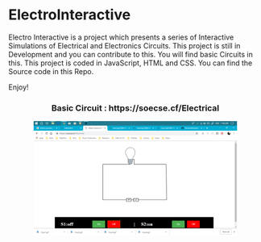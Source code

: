 # ElectroInteractive

Electro Interactive is a project which presents a series of Interactive Simulations of Electrical and Electronics Circuits. This project is still in Development and you can contribute to this. You will find basic Circuits in this. This project is coded in JavaScript, HTML and CSS. You can find the Source code in this Repo.

Enjoy!

<div  align="center">
  <h3 ahref="http://soecse.cf/Electrical" > Basic Circuit : https://soecse.cf/Electrical </h3>
  <img href="http://soecse.cf/Electrical" width="80%" src="Electrical/Demo.png"> </img>
</div>
